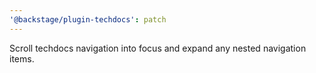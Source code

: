 ```yaml
---
'@backstage/plugin-techdocs': patch
---
```


Scroll techdocs navigation into focus and expand any nested navigation items.
